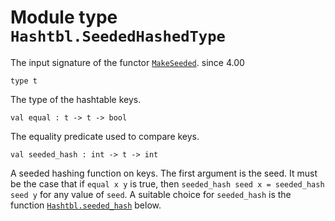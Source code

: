 # Module type `Hashtbl.SeededHashedType`
The input signature of the functor [`MakeSeeded`](./Stdlib-MoreLabels-Hashtbl-MakeSeeded.md).
since 4.00
```
type t
```
The type of the hashtable keys.
```
val equal : t -> t -> bool
```
The equality predicate used to compare keys.
```
val seeded_hash : int -> t -> int
```
A seeded hashing function on keys. The first argument is the seed. It must be the case that if `equal x y` is true, then `seeded_hash seed x = seeded_hash seed y` for any value of `seed`. A suitable choice for `seeded_hash` is the function [`Hashtbl.seeded_hash`](./Stdlib-MoreLabels-Hashtbl.md#val-seeded_hash) below.